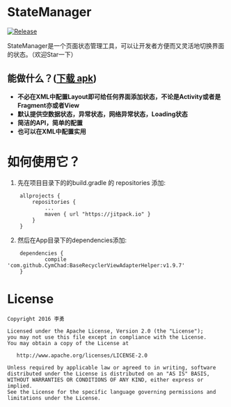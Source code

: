 # StateManager

[![Release](https://jitpack.io/v/leguang/StateManager.svg)](https://jitpack.io/#leguang/StateManager)

StateManager是一个页面状态管理工具，可以让开发者方便而又灵活地切换界面的状态。（欢迎Star一下）
## 能做什么？([下载 apk]( ))
- **不必在XML中配置Layout即可给任何界面添加状态，不论是Activity或者是Fragment亦或者View**
- **默认提供空数据状态，异常状态，网络异常状态，Loading状态**
- **简洁的API，简单的配置**
- **也可以在XML中配置实用**

# 如何使用它？

1. 先在项目目录下的的build.gradle 的 repositories 添加:
```
	allprojects {
		repositories {
			...
			maven { url "https://jitpack.io" }
		}
	}
```

2. 然后在App目录下的dependencies添加:
```
	dependencies {
	        compile 'com.github.CymChad:BaseRecyclerViewAdapterHelper:v1.9.7'
	}
```


# License

```
Copyright 2016 李勇

Licensed under the Apache License, Version 2.0 (the "License");
you may not use this file except in compliance with the License.
You may obtain a copy of the License at

   http://www.apache.org/licenses/LICENSE-2.0

Unless required by applicable law or agreed to in writing, software
distributed under the License is distributed on an "AS IS" BASIS,
WITHOUT WARRANTIES OR CONDITIONS OF ANY KIND, either express or implied.
See the License for the specific language governing permissions and
limitations under the License.

```